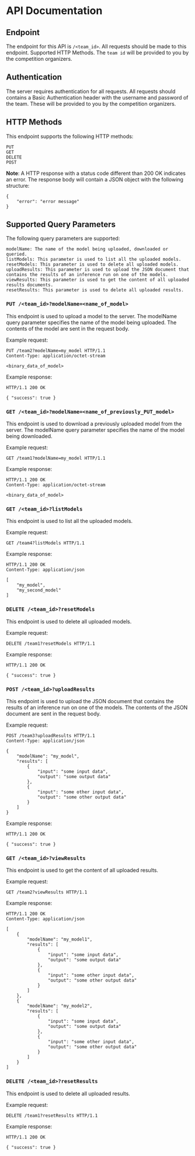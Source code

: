 # API Documentation
## Endpoint

The endpoint for this API is `/<team_id>`. All requests should be made to this endpoint.
Supported HTTP Methods. The `team id` will be provided to you by the competition organizers.


## Authentication
The server requires authentication for all requests. All requests should contains a Basic Authentication header with the username and password of the team. These will be provided to you by the competition organizers.

## HTTP Methods 
This endpoint supports the following HTTP methods:

    PUT
    GET
    DELETE
    POST

**Note**: A HTTP response with a status code different than 200 OK indicates an error. The response body will contain a JSON object with the following structure:

    {
        "error": "error message"
    }

## Supported Query Parameters

The following query parameters are supported:

    modelName: The name of the model being uploaded, downloaded or queried.
    listModels: This parameter is used to list all the uploaded models.
    resetModels: This parameter is used to delete all uploaded models.
    uploadResults: This parameter is used to upload the JSON document that contains the results of an inference run on one of the models.
    viewResults: This parameter is used to get the content of all uploaded results documents.
    resetResults: This parameter is used to delete all uploaded results.

### `PUT /<team_id>?modelName=<name_of_model>`

This endpoint is used to upload a model to the server. The modelName query parameter specifies the name of the model being uploaded. The contents of the model are sent in the request body.

Example request:

    PUT /team2?modelName=my_model HTTP/1.1
    Content-Type: application/octet-stream

    <binary_data_of_model>

Example response:

    HTTP/1.1 200 OK

    { "success": true }

### `GET /<team_id>?modelName=<name_of_previously_PUT_model>`

This endpoint is used to download a previously uploaded model from the server. The modelName query parameter specifies the name of the model being downloaded.

Example request:

    GET /team1?modelName=my_model HTTP/1.1

Example response:

    HTTP/1.1 200 OK
    Content-Type: application/octet-stream
    
    <binary_data_of_model>

### `GET /<team_id>?listModels`

This endpoint is used to list all the uploaded models.

Example request:

    GET /team4?listModels HTTP/1.1

Example response:

    HTTP/1.1 200 OK
    Content-Type: application/json

    [
        "my_model",
        "my_second_model"
    ]

### `DELETE /<team_id>?resetModels`

This endpoint is used to delete all uploaded models.

Example request:

    DELETE /team1?resetModels HTTP/1.1

Example response:

    HTTP/1.1 200 OK

    { "success": true }

### `POST /<team_id>?uploadResults`

This endpoint is used to upload the JSON document that contains the results of an inference run on one of the models. The contents of the JSON document are sent in the request body.

Example request:

    POST /team3?uploadResults HTTP/1.1
    Content-Type: application/json
    
    {
        "modelName": "my_model",
        "results": [
            {
                "input": "some input data",
                "output": "some output data"
            },
            {
                "input": "some other input data",
                "output": "some other output data"
            }
        ]
    }

Example response:

    HTTP/1.1 200 OK

    { "success": true }

### `GET /<team_id>?viewResults`

This endpoint is used to get the content of all uploaded results.

Example request:

    GET /team2?viewResults HTTP/1.1

Example response:

    HTTP/1.1 200 OK
    Content-Type: application/json

    [
        {
            "modelName": "my_model1",
            "results": [
                {
                    "input": "some input data",
                    "output": "some output data"
                },
                {
                    "input": "some other input data",
                    "output": "some other output data"
                }
            ]
        },
        {
            "modelName": "my_model2",
            "results": [
                {
                    "input": "some input data",
                    "output": "some output data"
                },
                {
                    "input": "some other input data",
                    "output": "some other output data"
                }
            ]
        }
    ]

### `DELETE /<team_id>?resetResults`

This endpoint is used to delete all uploaded results.

Example request:

    DELETE /team1?resetResults HTTP/1.1

Example response:

    HTTP/1.1 200 OK

    { "success": true }
